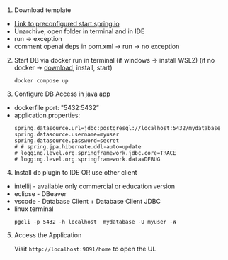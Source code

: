 #

1. Download template

- [Link to preconfigured start.spring.io](https://start.spring.io/#!type=maven-project&language=java&platformVersion=3.3.4&packaging=jar&jvmVersion=21&groupId=ua.cn.stu&artifactId=univer02&name=univer02&description=Spring%20Boot%20project%20for%20university&packageName=ua.cn.stu.univer02&dependencies=native,devtools,docker-compose,modulith,web,data-jdbc,postgresql,spring-ai-vectordb-pgvector,spring-ai-openai,lombok)
- Unarchive, open folder in terminal and in IDE
- run -> exception
- comment openai deps in pom.xml -> run -> no exception

2. Start DB via docker run in terminal
   (if windows -> install WSL2)
   (if no docker → [download](https://docs.rancherdesktop.io/getting-started/installation/), install, start)

   ```
   docker compose up
   ```

3. Configure DB Access in java app

- dockerfile port: "5432:5432”
- application.properties:
  ```
  spring.datasource.url=jdbc:postgresql://localhost:5432/mydatabase
  spring.datasource.username=myuser
  spring.datasource.password=secret
  # # spring.jpa.hibernate.ddl-auto=update
  # logging.level.org.springframework.jdbc.core=TRACE
  # logging.level.org.springframework.data=DEBUG
  ```

4. Install db plugin to IDE OR use other client

- intellij - available only commercial or education version
- eclipse - DBeaver
- vscode - Database Client + Database Client JDBC
- linux terminal
  ```
  pgcli -p 5432 -h localhost  mydatabase -U myuser -W
  ```
5. Access the Application

   Visit `http://localhost:9091/home` to open the UI.

